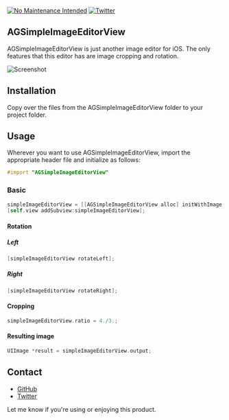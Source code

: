 [![No Maintenance Intended](http://unmaintained.tech/badge.svg)](http://unmaintained.tech/)
[![Twitter](https://img.shields.io/badge/twitter-@arturgrigor-blue.svg?style=flat)](http://twitter.com/arturgrigor)

## AGSimpleImageEditorView

AGSimpleImageEditorView is just another image editor for iOS. The only features that this editor has are image cropping and rotation.

![Screenshot](http://dl.dropbox.com/u/2387405/Screenshots/AGSimpleImageEditorView.png)

## Installation

Copy over the files from the AGSimpleImageEditorView folder to your project folder.

## Usage

Wherever you want to use AGSimpleImageEditorView, import the appropriate header file and initialize as follows:

``` objective-c
#import "AGSimpleImageEditorView"
```

### Basic

``` objective-c
simpleImageEditorView = [[AGSimpleImageEditorView alloc] initWithImage:[UIImage imageNamed:@"sample"]];
[self.view addSubview:simpleImageEditorView];
```

#### Rotation

##### Left
``` objective-c
[simpleImageEditorView rotateLeft];
```
##### Right
``` objective-c
[simpleImageEditorView rotateRight];
```

#### Cropping

``` objective-c
simpleImageEditorView.ratio = 4./3.;
```

#### Resulting image

``` objective-c
UIImage *result = simpleImageEditorView.output;
```

## Contact

- [GitHub](http://github.com/arturgrigor)
- [Twitter](http://twitter.com/arturgrigor)

Let me know if you're using or enjoying this product.
